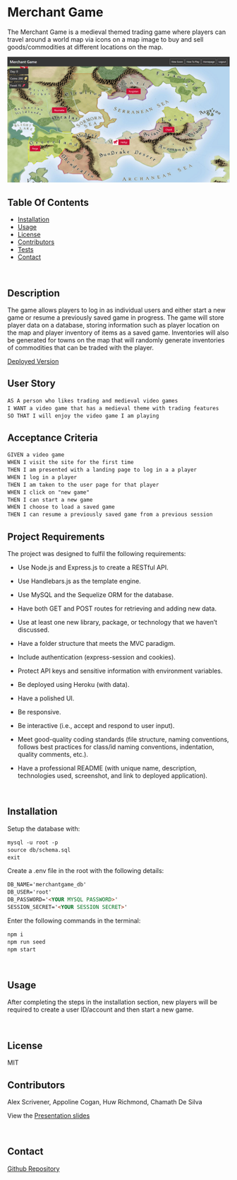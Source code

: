 # Merchant Game

The Merchant Game is a medieval themed trading game where players can travel around a world map via icons on a map image to buy and sell goods/commodities at different locations on the map.

![Preview Image](./public/images/screenshot.png?raw=true "Preview Image")

## Table Of Contents
- [Installation](#installation)
- [Usage](#usage)
- [License](#license)
- [Contributors](#contributors)
- [Tests](#tests)
- [Contact](#contact)

<br/>

## Description

The game allows players to log in as individual users and either start a new game or resume a previously saved game in progress. The game will store player data on a database, storing information such as player location on the map and player inventory of items as a saved game. Inventories will also be generated for towns on the map that will randomly generate inventories of commodities that can be traded with the player.

[Deployed Version](https://ascrivener-merchant-game.herokuapp.com)

## User Story

```md
AS A person who likes trading and medieval video games
I WANT a video game that has a medieval theme with trading features
SO THAT I will enjoy the video game I am playing
```

## Acceptance Criteria

```md
GIVEN a video game
WHEN I visit the site for the first time
THEN I am presented with a landing page to log in a a player
WHEN I log in a player
THEN I am taken to the user page for that player
WHEN I click on "new game"
THEN I can start a new game
WHEN I choose to load a saved game
THEN I can resume a previously saved game from a previous session
```

## Project Requirements

The project was designed to fulfil the following requirements:

* Use Node.js and Express.js to create a RESTful API.

* Use Handlebars.js as the template engine.

* Use MySQL and the Sequelize ORM for the database.

* Have both GET and POST routes for retrieving and adding new data.

* Use at least one new library, package, or technology that we haven’t discussed.

* Have a folder structure that meets the MVC paradigm.

* Include authentication (express-session and cookies).

* Protect API keys and sensitive information with environment variables.

* Be deployed using Heroku (with data).

* Have a polished UI.

* Be responsive.

* Be interactive (i.e., accept and respond to user input).

* Meet good-quality coding standards (file structure, naming conventions, follows best practices for class/id naming conventions, indentation, quality comments, etc.).

* Have a professional README (with unique name, description, technologies used, screenshot, and link to deployed application).

<br/>

## Installation

Setup the database with:

```md
mysql -u root -p
source db/schema.sql
exit
```

Create a .env file in the root with the following details:
```md
DB_NAME='merchantgame_db'
DB_USER='root'
DB_PASSWORD='<YOUR MYSQL PASSWORD>'
SESSION_SECRET='<YOUR SESSION SECRET>'
```

Enter the following commands in the terminal:

```md
npm i
npm run seed
npm start
```
<br/>

## Usage

After completing the steps in the installation section, new players will be required to create a user ID/account and then start a new game.

<br/>

## License

MIT
<br/>

## Contributors
Alex Scrivener, Appoline Cogan, Huw Richmond, Chamath De Silva

View the [Presentation slides](https://docs.google.com/presentation/d/1FsnH6WcCx5L4SBj87xBRRjMUimduqcfGt-27REr1_aU/edit?usp=sharing)

<br/>

## Contact

[Github Repository](https://github.com/Wombattree/MerchantGame)
